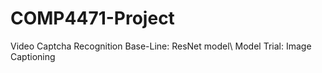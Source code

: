 # COMP4471-Project
Video Captcha Recognition
Base-Line: ResNet model\\
Model Trial: Image Captioning

